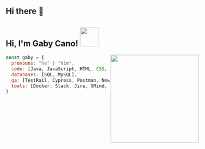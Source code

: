 ## Hi there 👋
<h2> Hi, I'm Gaby Cano! <img src="https://media.giphy.com/media/mGcNjsfWAjY5AEZNw6/giphy.gif" width="50"></h2>
<img align='right' src="https://media.giphy.com/media/ieyl9zmCjO4b4t6qoY/giphy.gif" width="230">

```javascript
const gaby = {
  pronouns: "he" | "him",
  code: [Java, JavaScript, HTML, CSS, XML],
  databases: [SQL, MySQL],
  qa: [TestRail, Cypress, Postman, Newman, POM, Gherkin],
  tools: [Docker, Slack, Jira, XMind, Kanban, Microsoft Project],
}
```
<!--
**jg-cf0/jg-cf0** is a ✨ _special_ ✨ repository because its `README.md` (this file) appears on your GitHub profile.

Here are some ideas to get you started:

- 🔭 I’m currently working on ...
- 🌱 I’m currently learning ...
- 👯 I’m looking to collaborate on ...
- 🤔 I’m looking for help with ...
- 💬 Ask me about ...
- 📫 How to reach me: ...
- 😄 Pronouns: ...
- ⚡ Fun fact: ...
-->
